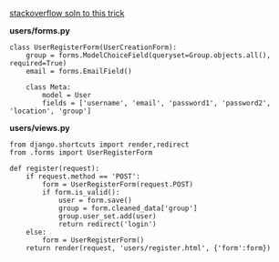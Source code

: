 [stackoverflow soln to this trick](https://stackoverflow.com/questions/57986332/)

**users/forms.py**

    class UserRegisterForm(UserCreationForm):
        group = forms.ModelChoiceField(queryset=Group.objects.all(), required=True)
        email = forms.EmailField()

        class Meta:
            model = User
            fields = ['username', 'email', 'password1', 'password2', 'location', 'group']
        
**users/views.py**

    from django.shortcuts import render,redirect
    from .forms import UserRegisterForm

    def register(request):
        if request.method == 'POST':
            form = UserRegisterForm(request.POST)
            if form.is_valid():
                user = form.save()
                group = form.cleaned_data['group']        
                group.user_set.add(user)
                return redirect('login')
        else:
            form = UserRegisterForm()
        return render(request, 'users/register.html', {'form':form})
